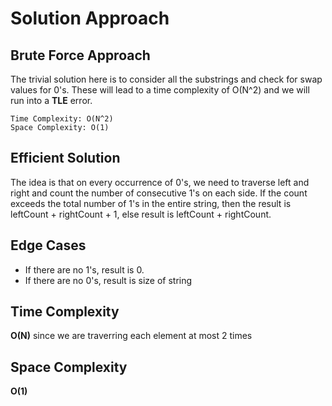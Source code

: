 <h1>Solution Approach</h1>

<h2>Brute Force Approach</h2>

<p>The trivial solution here is to consider all the substrings and check for swap values for 0's. These will lead to a time complexity of O(N^2) and we will run into a <b>TLE</b> error.</p>

```
Time Complexity: O(N^2)
Space Complexity: O(1)
```

<h2>Efficient Solution</h2>

<p>The idea is that on every occurrence of 0's, we need to traverse left and right and count the number of consecutive 1's on each side. If the count exceeds the total number of 1's in the entire string, then the result is leftCount + rightCount + 1, else result is leftCount + rightCount.</p>

<h2>Edge Cases</h2>
<ul>
  <li>If there are no 1's, result is 0.</li>
  <li>If there are no 0's, result is size of string</li>
</ul>

<h2>Time Complexity</h2>

<p><b>O(N)</b> since we are traverring each element at most 2 times</p>

<h2>Space Complexity</h2>

<p><b>O(1)</b></p>
